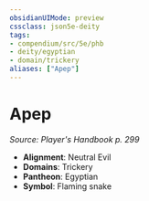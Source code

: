```yaml
---
obsidianUIMode: preview
cssclass: json5e-deity
tags:
- compendium/src/5e/phb
- deity/egyptian
- domain/trickery
aliases: ["Apep"]
---
```

# Apep
*Source: Player's Handbook p. 299* 

- **Alignment**: Neutral Evil
- **Domains**: Trickery
- **Pantheon**: Egyptian
- **Symbol**: Flaming snake